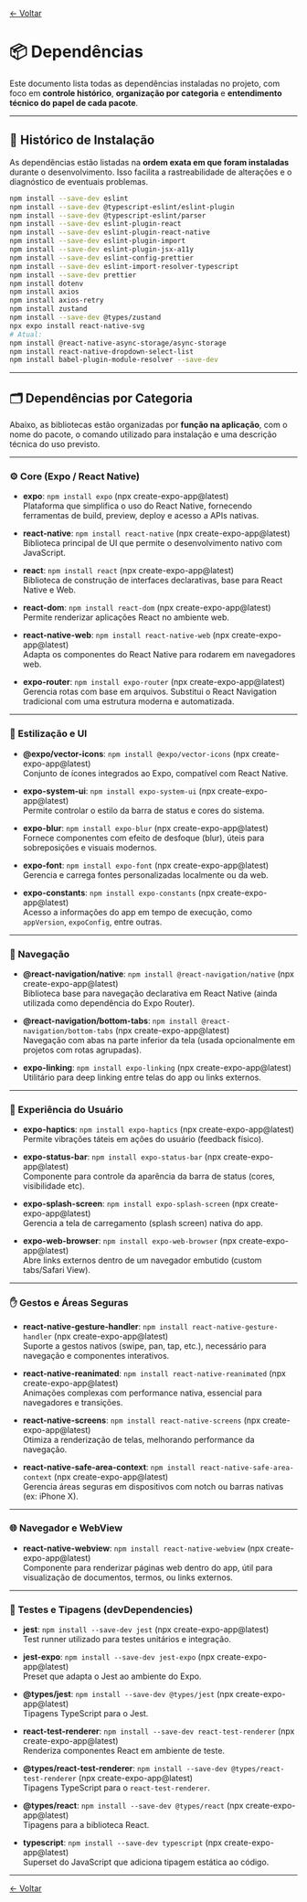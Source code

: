 <!-- markdownlint-disable-next-line MD041 -->
[← Voltar](../index.md)

# 📦 Dependências

Este documento lista todas as dependências instaladas no projeto, com foco em **controle histórico**, **organização por categoria** e **entendimento técnico do papel de cada pacote**.

---

## 📜 Histórico de Instalação

As dependências estão listadas na **ordem exata em que foram instaladas** durante o desenvolvimento. Isso facilita a rastreabilidade de alterações e o diagnóstico de eventuais problemas.

<!-- npx expo export -p web -->
<!-- usado para dist necessária para hospedar na web-->

```bash
npm install --save-dev eslint
npm install --save-dev @typescript-eslint/eslint-plugin
npm install --save-dev @typescript-eslint/parser
npm install --save-dev eslint-plugin-react
npm install --save-dev eslint-plugin-react-native
npm install --save-dev eslint-plugin-import
npm install --save-dev eslint-plugin-jsx-a11y
npm install --save-dev eslint-config-prettier
npm install --save-dev eslint-import-resolver-typescript
npm install --save-dev prettier
npm install dotenv
npm install axios
npm install axios-retry
npm install zustand
npm install --save-dev @types/zustand
npx expo install react-native-svg
# Atual:
npm install @react-native-async-storage/async-storage
npm install react-native-dropdown-select-list
npm install babel-plugin-module-resolver --save-dev
```

---

## 🗂️ Dependências por Categoria

Abaixo, as bibliotecas estão organizadas por **função na aplicação**, com o nome do pacote, o comando utilizado para instalação e uma descrição técnica do uso previsto.

---

### ⚙️ Core (Expo / React Native)

- **expo**: `npm install expo` (npx create-expo-app@latest)  
  Plataforma que simplifica o uso do React Native, fornecendo ferramentas de build, preview, deploy e acesso a APIs nativas.

- **react-native**: `npm install react-native` (npx create-expo-app@latest)  
  Biblioteca principal de UI que permite o desenvolvimento nativo com JavaScript.

- **react**: `npm install react` (npx create-expo-app@latest)  
  Biblioteca de construção de interfaces declarativas, base para React Native e Web.

- **react-dom**: `npm install react-dom` (npx create-expo-app@latest)  
  Permite renderizar aplicações React no ambiente web.

- **react-native-web**: `npm install react-native-web` (npx create-expo-app@latest)  
  Adapta os componentes do React Native para rodarem em navegadores web.

- **expo-router**: `npm install expo-router` (npx create-expo-app@latest)  
  Gerencia rotas com base em arquivos. Substitui o React Navigation tradicional com uma estrutura moderna e automatizada.

---

### 🎨 Estilização e UI

- **@expo/vector-icons**: `npm install @expo/vector-icons` (npx create-expo-app@latest)  
  Conjunto de ícones integrados ao Expo, compatível com React Native.

- **expo-system-ui**: `npm install expo-system-ui` (npx create-expo-app@latest)  
  Permite controlar o estilo da barra de status e cores do sistema.

- **expo-blur**: `npm install expo-blur` (npx create-expo-app@latest)  
  Fornece componentes com efeito de desfoque (blur), úteis para sobreposições e visuais modernos.

- **expo-font**: `npm install expo-font` (npx create-expo-app@latest)  
  Gerencia e carrega fontes personalizadas localmente ou da web.

- **expo-constants**: `npm install expo-constants` (npx create-expo-app@latest)  
  Acesso a informações do app em tempo de execução, como `appVersion`, `expoConfig`, entre outras.

---

### 🧭 Navegação

- **@react-navigation/native**: `npm install @react-navigation/native` (npx create-expo-app@latest)  
  Biblioteca base para navegação declarativa em React Native (ainda utilizada como dependência do Expo Router).

- **@react-navigation/bottom-tabs**: `npm install @react-navigation/bottom-tabs` (npx create-expo-app@latest)  
  Navegação com abas na parte inferior da tela (usada opcionalmente em projetos com rotas agrupadas).

- **expo-linking**: `npm install expo-linking` (npx create-expo-app@latest)  
  Utilitário para deep linking entre telas do app ou links externos.

---

### 💬 Experiência do Usuário

- **expo-haptics**: `npm install expo-haptics` (npx create-expo-app@latest)  
  Permite vibrações táteis em ações do usuário (feedback físico).

- **expo-status-bar**: `npm install expo-status-bar` (npx create-expo-app@latest)  
  Componente para controle da aparência da barra de status (cores, visibilidade etc).

- **expo-splash-screen**: `npm install expo-splash-screen` (npx create-expo-app@latest)  
  Gerencia a tela de carregamento (splash screen) nativa do app.

- **expo-web-browser**: `npm install expo-web-browser` (npx create-expo-app@latest)  
  Abre links externos dentro de um navegador embutido (custom tabs/Safari View).

---

### ✋ Gestos e Áreas Seguras

- **react-native-gesture-handler**: `npm install react-native-gesture-handler` (npx create-expo-app@latest)  
  Suporte a gestos nativos (swipe, pan, tap, etc.), necessário para navegação e componentes interativos.

- **react-native-reanimated**: `npm install react-native-reanimated` (npx create-expo-app@latest)  
  Animações complexas com performance nativa, essencial para navegadores e transições.

- **react-native-screens**: `npm install react-native-screens` (npx create-expo-app@latest)  
  Otimiza a renderização de telas, melhorando performance da navegação.

- **react-native-safe-area-context**: `npm install react-native-safe-area-context` (npx create-expo-app@latest)  
  Gerencia áreas seguras em dispositivos com notch ou barras nativas (ex: iPhone X).

---

### 🌐 Navegador e WebView

- **react-native-webview**: `npm install react-native-webview` (npx create-expo-app@latest)  
  Componente para renderizar páginas web dentro do app, útil para visualização de documentos, termos, ou links externos.

---

### 🧪 Testes e Tipagens (devDependencies)

- **jest**: `npm install --save-dev jest` (npx create-expo-app@latest)  
  Test runner utilizado para testes unitários e integração.

- **jest-expo**: `npm install --save-dev jest-expo` (npx create-expo-app@latest)  
  Preset que adapta o Jest ao ambiente do Expo.

- **@types/jest**: `npm install --save-dev @types/jest` (npx create-expo-app@latest)  
  Tipagens TypeScript para o Jest.

- **react-test-renderer**: `npm install --save-dev react-test-renderer` (npx create-expo-app@latest)  
  Renderiza componentes React em ambiente de teste.

- **@types/react-test-renderer**: `npm install --save-dev @types/react-test-renderer` (npx create-expo-app@latest)  
  Tipagens TypeScript para o `react-test-renderer`.

- **@types/react**: `npm install --save-dev @types/react` (npx create-expo-app@latest)  
  Tipagens para a biblioteca React.

- **typescript**: `npm install --save-dev typescript` (npx create-expo-app@latest)  
  Superset do JavaScript que adiciona tipagem estática ao código.

---

[← Voltar](../index.md)
